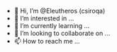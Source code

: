 - 👋 Hi, I’m @Eleutheros (csiroqa)
- 👀 I’m interested in ...
- 🌱 I’m currently learning ...
- 💞️ I’m looking to collaborate on ...
- 📫 How to reach me ...

<!---
csiroqa/csiroqa is a ✨ special ✨ repository because its `README.md` (this file) appears on your GitHub profile.
You can click the Preview link to take a look at your changes.
--->
